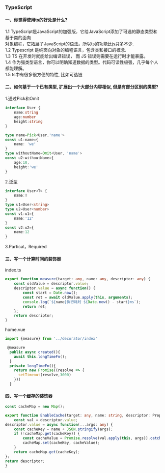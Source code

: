 ### TypeScript


#### 一、你觉得使⽤ts的好处是什么?

1.1 TypeScript是JavaScript的加强版，它给JavaScript添加了可选的静态类型和基于类的⾯向  <br>
对象编程，它拓展了JavaScript的语法。所以ts的功能⽐js只多不少.  <br>
1.2 Typescript 是纯⾯向对象的编程语⾔，包含类和接⼝的概念.  <br>
1.3 TS 在开发时就能给出编译错误， ⽽ JS 错误则需要在运⾏时才能暴露。  <br>
1.4 作为强类型语⾔，你可以明确知道数据的类型。代码可读性极强，⼏乎每个⼈都能理解。  <br>
1.5 ts中有很多很⽅便的特性, ⽐如可选链  <br>

#### 二、如何基于⼀个已有类型, 扩展出⼀个⼤部分内容相似, 但是有部分区别的类型?
1.通过Pick和Omit
```ts
interface User {
    name:string
    age:number
    height:string
}

type name=Pick<User,'name'>
const u1:name={
    name: 'we'
}
type withoutName=Omit<User, 'name'>
const u2:withoutName={
    age:10,
    height:'we'
}
```
2.泛型
```ts
interface User<T> {
    name:T
}
type u1=User<string>
type u2=User<number>
const v1:u1={
    name:'12'
}
const v2:u2={
    name:12
}
```
3.Partical，Required

#### 三、写⼀个计算时间的装饰器
index.ts
```ts
export function measure(target: any, name: any, descriptor: any) {
    const oldValue = descriptor.value;
    descriptor.value = async function() {
        const start = Date.now();
        const ret = await oldValue.apply(this, arguments);
        console.log(`${name}执行耗时 ${Date.now() - start}ms`);
        return ret;
    };
    return descriptor;
}
```
home.vue
```ts
import {measure} from '../decorator/index'

 @measure
  public async created(){
    await this.longTimeFn();
  }
  private longTimeFn(){
    return new Promise((resolve => {
      setTimeout(resolve,3000)
    }))
  }
```

#### 四、写⼀个缓存的装饰器
```ts
const cacheMap = new Map();

export function EnableCache(target: any, name: string, descriptor: PropertyDescriptor) {
    const val = descriptor.value;
descriptor.value = async function(...args: any) {
    const cacheKey = name + JSON.stringify(args);
    if (!cacheMap.get(cacheKey)) {
        const cacheValue = Promise.resolve(val.apply(this, args)).catch((_) => cacheMap.set(cacheKey, null));
        cacheMap.set(cacheKey, cacheValue);
    }
    return cacheMap.get(cacheKey);
};
return descriptor;
}
```
